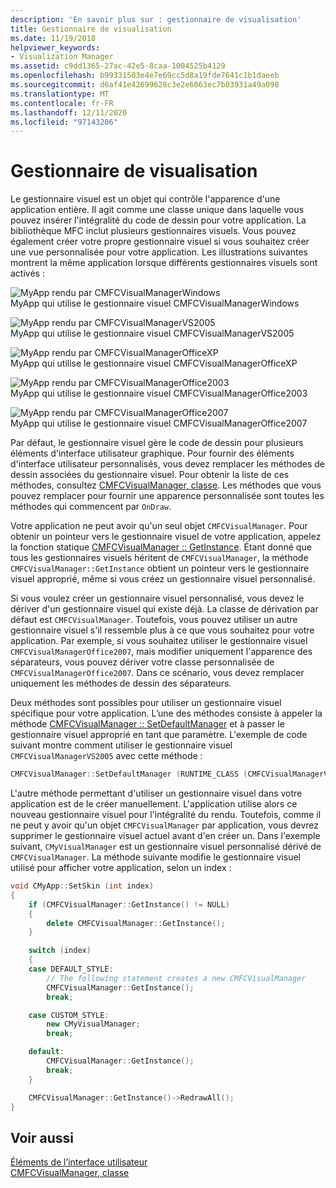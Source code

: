 ```yaml
---
description: 'En savoir plus sur : gestionnaire de visualisation'
title: Gestionnaire de visualisation
ms.date: 11/19/2018
helpviewer_keywords:
- Visualization Manager
ms.assetid: c9dd1365-27ac-42e5-8caa-1004525b4129
ms.openlocfilehash: b99331503e4e7e69cc5d8a19fde7641c1b1daeeb
ms.sourcegitcommit: d6af41e42699628c3e2e6063ec7b03931a49a098
ms.translationtype: MT
ms.contentlocale: fr-FR
ms.lasthandoff: 12/11/2020
ms.locfileid: "97143206"
---
```

# <a name="visualization-manager"></a>Gestionnaire de visualisation

Le gestionnaire visuel est un objet qui contrôle l'apparence d'une application entière. Il agit comme une classe unique dans laquelle vous pouvez insérer l'intégralité du code de dessin pour votre application. La bibliothèque MFC inclut plusieurs gestionnaires visuels. Vous pouvez également créer votre propre gestionnaire visuel si vous souhaitez créer une vue personnalisée pour votre application. Les illustrations suivantes montrent la même application lorsque différents gestionnaires visuels sont activés :

![MyApp rendu par CMFCVisualManagerWindows](../mfc/media/vmwindows.png "MyApp rendu par CMFCVisualManagerWindows") <br/>
MyApp qui utilise le gestionnaire visuel CMFCVisualManagerWindows

![MyApp rendu par CMFCVisualManagerVS2005](../mfc/media/vmvs2005.png "MyApp rendu par CMFCVisualManagerVS2005") <br/>
MyApp qui utilise le gestionnaire visuel CMFCVisualManagerVS2005

![MyApp rendu par CMFCVisualManagerOfficeXP](../mfc/media/vmofficexp.png "MyApp rendu par CMFCVisualManagerOfficeXP") <br/>
MyApp qui utilise le gestionnaire visuel CMFCVisualManagerOfficeXP

![MyApp rendu par CMFCVisualManagerOffice2003](../mfc/media/vmoffice2003.png "MyApp rendu par CMFCVisualManagerOffice2003") <br/>
MyApp qui utilise le gestionnaire visuel CMFCVisualManagerOffice2003

![MyApp rendu par CMFCVisualManagerOffice2007](../mfc/media/msoffice2007.png "MyApp rendu par CMFCVisualManagerOffice2007") <br/>
MyApp qui utilise le gestionnaire visuel CMFCVisualManagerOffice2007

Par défaut, le gestionnaire visuel gère le code de dessin pour plusieurs éléments d'interface utilisateur graphique. Pour fournir des éléments d'interface utilisateur personnalisés, vous devez remplacer les méthodes de dessin associées du gestionnaire visuel. Pour obtenir la liste de ces méthodes, consultez [CMFCVisualManager, classe](../mfc/reference/cmfcvisualmanager-class.md). Les méthodes que vous pouvez remplacer pour fournir une apparence personnalisée sont toutes les méthodes qui commencent par `OnDraw`.

Votre application ne peut avoir qu'un seul objet `CMFCVisualManager`. Pour obtenir un pointeur vers le gestionnaire visuel de votre application, appelez la fonction statique [CMFCVisualManager :: GetInstance](../mfc/reference/cmfcvisualmanager-class.md#getinstance). Étant donné que tous les gestionnaires visuels héritent de `CMFCVisualManager`, la méthode `CMFCVisualManager::GetInstance` obtient un pointeur vers le gestionnaire visuel approprié, même si vous créez un gestionnaire visuel personnalisé.

Si vous voulez créer un gestionnaire visuel personnalisé, vous devez le dériver d'un gestionnaire visuel qui existe déjà. La classe de dérivation par défaut est `CMFCVisualManager`. Toutefois, vous pouvez utiliser un autre gestionnaire visuel s'il ressemble plus à ce que vous souhaitez pour votre application. Par exemple, si vous souhaitez utiliser le gestionnaire visuel `CMFCVisualManagerOffice2007`, mais modifier uniquement l'apparence des séparateurs, vous pouvez dériver votre classe personnalisée de `CMFCVisualManagerOffice2007`. Dans ce scénario, vous devez remplacer uniquement les méthodes de dessin des séparateurs.

Deux méthodes sont possibles pour utiliser un gestionnaire visuel spécifique pour votre application. L’une des méthodes consiste à appeler la méthode [CMFCVisualManager :: SetDefaultManager](../mfc/reference/cmfcvisualmanager-class.md#setdefaultmanager) et à passer le gestionnaire visuel approprié en tant que paramètre. L'exemple de code suivant montre comment utiliser le gestionnaire visuel `CMFCVisualManagerVS2005` avec cette méthode :

```cpp
CMFCVisualManager::SetDefaultManager (RUNTIME_CLASS (CMFCVisualManagerVS2005));
```

L'autre méthode permettant d'utiliser un gestionnaire visuel dans votre application est de le créer manuellement. L'application utilise alors ce nouveau gestionnaire visuel pour l'intégralité du rendu. Toutefois, comme il ne peut y avoir qu'un objet `CMFCVisualManager` par application, vous devrez supprimer le gestionnaire visuel actuel avant d'en créer un. Dans l'exemple suivant, `CMyVisualManager` est un gestionnaire visuel personnalisé dérivé de `CMFCVisualManager`. La méthode suivante modifie le gestionnaire visuel utilisé pour afficher votre application, selon un index :

```cpp
void CMyApp::SetSkin (int index)
{
    if (CMFCVisualManager::GetInstance() != NULL)
    {
        delete CMFCVisualManager::GetInstance();
    }

    switch (index)
    {
    case DEFAULT_STYLE:
        // The following statement creates a new CMFCVisualManager
        CMFCVisualManager::GetInstance();
        break;

    case CUSTOM_STYLE:
        new CMyVisualManager;
        break;

    default:
        CMFCVisualManager::GetInstance();
        break;
    }

    CMFCVisualManager::GetInstance()->RedrawAll();
}
```

## <a name="see-also"></a>Voir aussi

[Éléments de l’interface utilisateur](../mfc/user-interface-elements-mfc.md)<br/>
[CMFCVisualManager, classe](../mfc/reference/cmfcvisualmanager-class.md)
